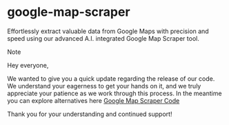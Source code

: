 # google-map-scraper
Effortlessly extract valuable data from Google Maps with precision and speed using our advanced A.I. integrated Google Map Scraper tool.

> [!NOTE]
> Hey everyone,
> 
> We wanted to give you a quick update regarding the release of our code. We understand your eagerness to get your hands on it, and we truly appreciate your patience as we work through this process. In the meantime you can explore alternatives here <a href="https://github.com/search?q=google%20map%20scraper&type=repositories">Google Map Scraper Code</a>
> 
> Thank you for your understanding and continued support!
